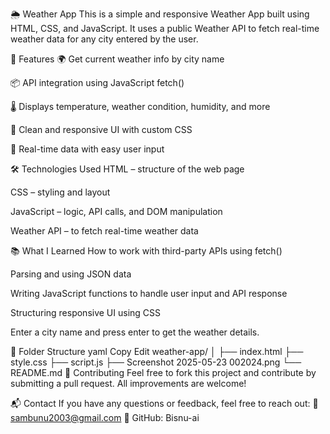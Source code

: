 🌦️ Weather App
This is a simple and responsive Weather App built using HTML, CSS, and JavaScript. It uses a public Weather API to fetch real-time weather data for any city entered by the user.

🚀 Features
🌍 Get current weather info by city name

📦 API integration using JavaScript fetch()

🌡️ Displays temperature, weather condition, humidity, and more

🎨 Clean and responsive UI with custom CSS

🔁 Real-time data with easy user input

🛠️ Technologies Used
HTML – structure of the web page

CSS – styling and layout

JavaScript – logic, API calls, and DOM manipulation

Weather API – to fetch real-time weather data

📚 What I Learned
How to work with third-party APIs using fetch()

Parsing and using JSON data

Writing JavaScript functions to handle user input and API response

Structuring responsive UI using CSS

Enter a city name and press enter to get the weather details.


📂 Folder Structure
yaml
Copy
Edit
weather-app/
│
├── index.html
├── style.css
├── script.js
├── Screenshot 2025-05-23 002024.png
└── README.md
🌟 Contributing
Feel free to fork this project and contribute by submitting a pull request. All improvements are welcome!

📬 Contact
If you have any questions or feedback, feel free to reach out:
📧 sambunu2003@gmail.com
🔗 GitHub: Bisnu-ai

